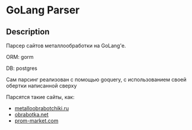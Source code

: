 # GoLang Parser
## Description
Парсер сайтов металлообработки на GoLang'e.

ORM: gorm

DB: postgres

Сам парсинг реализован с помощью goquery, с использованием своей обертки написанной сверху

Парсятся такие сайты, как:
- [metalloobrabotchiki.ru](https://metalloobrabotchiki.ru/)
- [obrabotka.net](https://obrabotka.net/)
- [prom-market.com](https://prom-market.com/)
